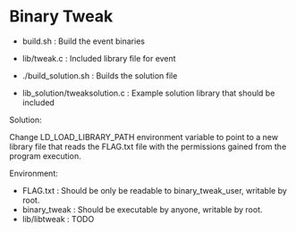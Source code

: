 # Binary Tweak

- build.sh : Build the event binaries
- lib/tweak.c : Included library file for event

- ./build_solution.sh : Builds the solution file
- lib_solution/tweaksolution.c : Example solution library that should be included

Solution:

Change LD_LOAD_LIBRARY_PATH environment variable to point to a new library file that reads the FLAG.txt file with the permissions gained from the program execution.
 
Environment: 

- FLAG.txt : Should be only be readable to binary_tweak_user, writable by root. 
- binary_tweak : Should be executable by anyone, writable by root.
- lib/libtweak : TODO
